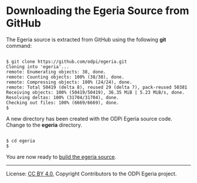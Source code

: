 <!-- SPDX-License-Identifier: CC-BY-4.0 -->
<!-- Copyright Contributors to the ODPi Egeria project. -->

# Downloading the Egeria Source from GitHub

The Egeria source is extracted from GitHub using the following **git** command:

```text

$ git clone https://github.com/odpi/egeria.git
Cloning into 'egeria'...
remote: Enumerating objects: 38, done.
remote: Counting objects: 100% (38/38), done.
remote: Compressing objects: 100% (24/24), done.
remote: Total 50419 (delta 8), reused 29 (delta 7), pack-reused 50381
Receiving objects: 100% (50419/50419), 36.35 MiB | 5.23 MiB/s, done.
Resolving deltas: 100% (31704/31704), done.
Checking out files: 100% (6669/6669), done.
$

```
A new directory has been created with the ODPi Egeria source code.
Change to the **egeria** directory.
```text

$ cd egeria
$

```

You are now ready to [build the egeria source](task-building-egeria-source.md).


----
License: [CC BY 4.0](https://creativecommons.org/licenses/by/4.0/),
Copyright Contributors to the ODPi Egeria project.